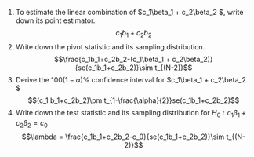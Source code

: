 1. To estimate the linear combination of $c_1\beta_1 + c_2\beta_2 $, write down its point estimator.
  $$c_1 b_1+c_2b_2$$
2. Write down the pivot statistic and its sampling distribution.
   $$\frac{c_1b_1+c_2b_2-(c_1\beta_1 + c_2\beta_2)}{se(c_1b_1+c_2b_2)}\sim t_{(N-2)}$$
3. Derive the $100(1-\alpha)\%$ confidence interval for $c_1\beta_1 + c_2\beta_2 $
     $$(c_1 b_1+c_2b_2)\pm t_{1-\frac{\alpha}{2}}se(c_1b_1+c_2b_2)$$
4. Write down the test statistic and its sampling distribution for $H_0: c_1\beta_1 + c_2\beta_2 =c_0$
  $$\lambda = \frac{c_1b_1+c_2b_2-c_0}{se(c_1b_1+c_2b_2)}\sim t_{(N-2)}$$
